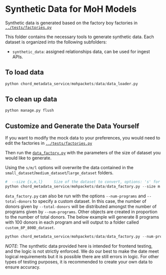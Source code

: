 # Synthetic Data for MoH Models

Synthetic data is generated based on the factory boy factories in [`../tests/factories.py`](../tests/factories.py)

This folder contains the necessary tools to generate synthetic data. Each dataset is organized into the following subfolders:

- `synthetic_data`: assigned relationships data, can be used for ingest APIs.

## To load data

```python
python chord_metadata_service/mohpackets/data/data_loader.py
```

## To clean up data

```python
python manage.py flush
```

## Customize and Generate the Data Yourself

If you want to modify the mock data to your preferences, you would need to edit the factories in [`../tests/factories.py`](../tests/factories.py)

Then run the [`data_factory.py`](data_factory.py) with the parameters of the size of dataset you would like to generate. 

Using the `s/m/l` options will overwrite the data contained in the `small_dataset`/`medium_dataset`/`large_dataset` folders.

```python
#  --size {s,m,l}     Size of the dataset to convert, options: 's' for small, 'm' for medium, 'l' for large (default: small)
python chord_metadata_service/mohpackets/data/data_factory.py --size m
```

`data_factory.py` can also be run with the options `--num-programs` and `--total-donors` to specify a custom dataset. In this case, the number of donors given by `--total-donors` will be distributed amongst the number of programs given by `--num-programs`. Other objects are created in proportion to the number of total donors. The below example will generate 8 programs with 100 donors in each program and will output to a folder called `custom_8P_800D_dataset`.

```python
python chord_metadata_service/mohpackets/data/data_factory.py --num-programs 8 --total-donors 800
```

*NOTE*: The synthetic data provided here is intended for frontend testing, and the logic is not strictly enforced. We do our best to make the date meet logical requirements but it is possible there are still errors in logic. For other types of testing purposes, it is recommended to create your own data to ensure accuracy.
